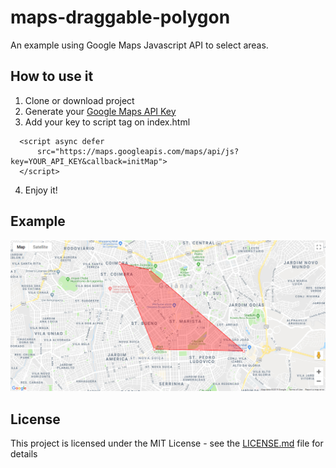 # maps-draggable-polygon
An example using Google Maps Javascript API to select areas.

## How to use it

1. Clone or download project
2. Generate your [Google Maps API Key](https://developers.google.com/maps/documentation/embed/get-api-key "Google's Maps API page")
3. Add your key to script tag on index.html
```
  <script async defer 
      src="https://maps.googleapis.com/maps/api/js?key=YOUR_API_KEY&callback=initMap">
  </script>
```
4. Enjoy it!

## Example
![alt text](https://github.com/joaogabrieljs/maps-draggable-polygon/blob/master/maps-polygon.png "Draggable Polygon")

## License

This project is licensed under the MIT License - see the [LICENSE.md](https://github.com/joaogabrieljs/maps-draggable-polygon/blob/master/LICENSE) file for details
